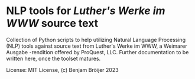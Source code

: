 # NLP tools for *Luther's Werke im WWW* source text
Collection of Python scripts to help utilizing Natural Language Processing (NLP) tools against source text from Luther's Werke im WWW, a Weimarer Ausgabe -rendition offered by ProQuest, LLC. Further documentation to be written here, once the toolset matures.

License: MIT License, (c) Benjam Bröijer 2023
